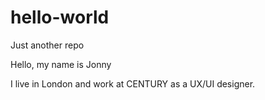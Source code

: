 # hello-world
Just another repo

Hello, my name is Jonny

I live in London and work at CENTURY as a UX/UI designer.
